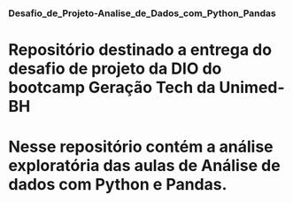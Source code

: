 ### Desafio_de_Projeto-Analise_de_Dados_com_Python_Pandas
# Repositório destinado a entrega do desafio de projeto da DIO do bootcamp Geração Tech da Unimed-BH


# Nesse repositório contém a análise exploratória das aulas de Análise de dados com Python e Pandas.
